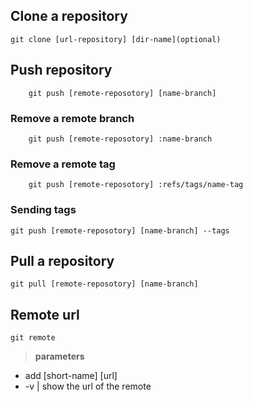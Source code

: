 
## Clone a repository
    git clone [url-repository] [dir-name](optional)
    
## Push repository
    	git push [remote-reposotory] [name-branch]
### Remove a remote branch
    	git push [remote-reposotory] :name-branch
### Remove a remote tag
    	git push [remote-reposotory] :refs/tags/name-tag
### Sending tags
	git push [remote-reposotory] [name-branch] --tags

## Pull a repository
    git pull [remote-reposotory] [name-branch]
    
## Remote url
    git remote
> **parameters**
* add [short-name] [url]
* -v | show the url of the remote
